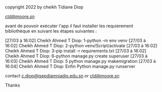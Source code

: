 copyright 2022 by cheikh Tidiane Diop 


ctd@moore.sn

avant de pouvoir exécuter l'app il faut
installer les requierement bibliothèque en 
suivant les étapes suivantes :

[27/03 à 16:02] Cheikh Ahmed T Diop: 1-python -m env venv
[27/03 à 16:02] Cheikh Ahmed T Diop: 2-python venv/Script/activate
[27/03 à 16:02] Cheikh Ahmed T Diop: 3-pip install -r requirements.txt
[27/03 à 16:02] Cheikh Ahmed T Diop: 6-python manage.py create superuser
[27/03 à 16:03] Cheikh Ahmed T Diop: 5 python manage.py makemigration
[27/03 à 16:04] Cheikh Ahmed T Diop: Enfin   Python manage.py runserver


contact c.diop@isepdiamniadio.edu.sn
or ctd@moore.sn

Thanks
